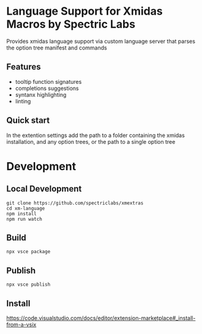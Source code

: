 # Language Support for Xmidas Macros by Spectric Labs
Provides xmidas language support via custom language server that parses the option tree manifest and commands

## Features
 - tooltip function signatures
 - completions suggestions
 - syntanx highlighting
 - linting


## Quick start
In the extention settings add the path to a folder containing the xmidas installation, and any option trees, or the path to a single option tree



# Development

## Local Development
```
git clone https://github.com/spectriclabs/xmextras
cd xm-language
npm install
npm run watch
```


## Build

```
npx vsce package
```

## Publish

```
npx vsce publish
```

## Install

https://code.visualstudio.com/docs/editor/extension-marketplace#_install-from-a-vsix

